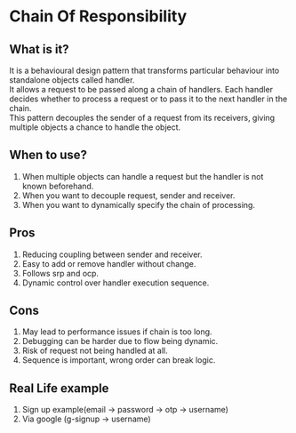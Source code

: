 # Chain Of Responsibility

## What is it?
It is a behavioural design pattern that transforms particular behaviour into standalone objects called handler.  
It allows a request to be passed along a chain of handlers. Each handler decides whether to process a request or to pass it to the next handler in the chain.  
This pattern decouples the sender of a request from its receivers, giving multiple objects a chance to handle the object.

## When to use?
1. When multiple objects can handle a request but the handler is not known beforehand.
2. When you want to decouple request, sender and receiver.
3. When you want to dynamically specify the chain of processing.

## Pros
1. Reducing coupling between sender and receiver.
2. Easy to add or remove handler without change.
3. Follows srp and ocp.
4. Dynamic control over handler execution sequence.

## Cons
1. May lead to performance issues if chain is too long.
2. Debugging can be harder due to flow being dynamic.
3. Risk of request not being handled at all.
4. Sequence is important, wrong order can break logic.

## Real Life example
1. Sign up example(email -> password -> otp -> username)
2. Via google (g-signup -> username)